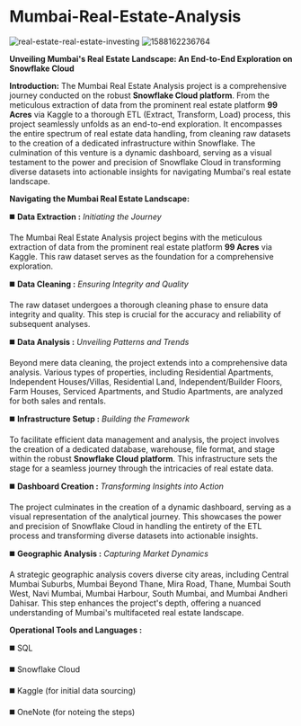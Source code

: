 # Mumbai-Real-Estate-Analysis

![real-estate-real-estate-investing](https://github.com/Vj-r12/Mumbai-Real-Estate-Analysis/assets/123143472/46085b0d-7d4e-479c-a485-46c5d4964403)
![1588162236764](https://github.com/Vj-r12/Mumbai-Real-Estate-Analysis/assets/123143472/eb8839d3-4aac-4f6b-b962-ef090c264d3c)







**Unveiling Mumbai's Real Estate Landscape: An End-to-End Exploration on Snowflake Cloud**

**Introduction:**
The Mumbai Real Estate Analysis project is a comprehensive journey conducted on the robust **Snowflake Cloud platform**. From the meticulous extraction of data from the prominent real estate platform **99 Acres** via Kaggle to a thorough ETL (Extract, Transform, Load) process, this project seamlessly unfolds as an end-to-end exploration. It encompasses the entire spectrum of real estate data handling, from cleaning raw datasets to the creation of a dedicated infrastructure within Snowflake. The culmination of this venture is a dynamic dashboard, serving as a visual testament to the power and precision of Snowflake Cloud in transforming diverse datasets into actionable insights for navigating Mumbai's real estate landscape.

**Navigating the Mumbai Real Estate Landscape:**

◼️ **Data Extraction :** *Initiating the Journey*

The Mumbai Real Estate Analysis project begins with the meticulous extraction of data from the prominent real estate platform **99 Acres** via Kaggle. This raw dataset serves as the foundation for a comprehensive exploration.

◼️ **Data Cleaning :** *Ensuring Integrity and Quality*

The raw dataset undergoes a thorough cleaning phase to ensure data integrity and quality. This step is crucial for the accuracy and reliability of subsequent analyses.

◼️ **Data Analysis :** *Unveiling Patterns and Trends*

Beyond mere data cleaning, the project extends into a comprehensive data analysis. Various types of properties, including Residential Apartments, Independent Houses/Villas, Residential Land, Independent/Builder Floors, Farm Houses, Serviced Apartments, and Studio Apartments, are analyzed for both sales and rentals.

◼️ **Infrastructure Setup :** *Building the Framework*

To facilitate efficient data management and analysis, the project involves the creation of a dedicated database, warehouse, file format, and stage within the robust **Snowflake Cloud platform**. This infrastructure sets the stage for a seamless journey through the intricacies of real estate data.

◼️ **Dashboard Creation :** *Transforming Insights into Action*

The project culminates in the creation of a dynamic dashboard, serving as a visual representation of the analytical journey. This showcases the power and precision of Snowflake Cloud in handling the entirety of the ETL process and transforming diverse datasets into actionable insights.

◼️ **Geographic Analysis :** *Capturing Market Dynamics*

A strategic geographic analysis covers diverse city areas, including Central Mumbai Suburbs, Mumbai Beyond Thane, Mira Road, Thane, Mumbai South West, Navi Mumbai, Mumbai Harbour, South Mumbai, and Mumbai Andheri Dahisar. This step enhances the project's depth, offering a nuanced understanding of Mumbai's multifaceted real estate landscape.


**Operational Tools and Languages :**

◼️ SQL

◼️ Snowflake Cloud

◼️ Kaggle (for initial data sourcing)

◼️ OneNote (for noteing the steps)
